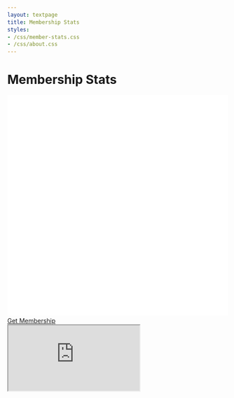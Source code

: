 ```yaml
---
layout: textpage
title: Membership Stats
styles:
- /css/member-stats.css
- /css/about.css
---
```




# Membership Stats


<div class="text-center">
  <a href="/join" class="button guild-button">
    <img src="/assets/about/guild-logo.svg" class="text-img" alt="">
    Get Membership
  </a>
</div>

<div class="chart-container">
    <iframe src="https://docs.google.com/spreadsheets/d/e/2PACX-1vRpeB0YUcLxwAPEGcQDSymT-r8g4AlM6P81jhQe0nGQZptLJJlQjx-y4QvngSTJOrDo_Be8YDduv9jR/pubchart?oid=1332974438&amp;format=interactive">
    </iframe>
</div>